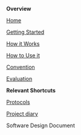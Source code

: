 **Overview**

[Home](https://gitlab.uni-ulm.de/groups/se-anwendungsprojekt-22-23/-/wikis/home)

[Getting Started](https://gitlab.uni-ulm.de/groups/se-anwendungsprojekt-22-23/-/wikis/Getting-Started)

[How it Works](https://gitlab.uni-ulm.de/groups/se-anwendungsprojekt-22-23/-/wikis/How-it-Works)

[How to Use it](https://gitlab.uni-ulm.de/groups/se-anwendungsprojekt-22-23/-/wikis/How-to-Use-it)

[Convention](https://gitlab.uni-ulm.de/groups/se-anwendungsprojekt-22-23/-/wikis/Convention)

[Evaluation](https://gitlab.uni-ulm.de/groups/se-anwendungsprojekt-22-23/-/wikis/Evaluation)

**Relevant Shortcuts**

[Protocols](https://gitlab.uni-ulm.de/se-anwendungsprojekt-22-23/documentation)

[Project diary](https://docs.google.com/spreadsheets/u/3/d/1UWtQeFlyqbVSgGQvY-rOwtZPqCSduh0KtQvFLdmdV_c/edit?usp=sharing)

Software Design Document